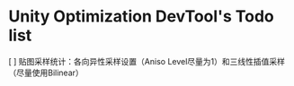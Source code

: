 # Unity Optimization DevTool's Todo list
[ ] 贴图采样统计：各向异性采样设置（Aniso Level尽量为1）和三线性插值采样（尽量使用Bilinear）
